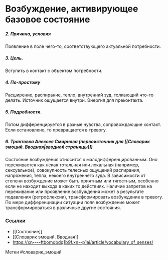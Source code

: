 #  Возбуждение, активирующее базовое состояние

##### 2. Причина, условия
Появление в поле чего-то, соответствующего актуальной потребности.

##### 3. Цель.
Вступить в контакт с объектом потребности.

##### 4. По-простому
Расширение, распирание, тепло, внутренний зуд, толкающий что-то делать. Источник ощущается внутри. Энергия для преконтакта.

##### 5. Подробности.
Потом дифференцируется в разные чувства, сопровождающие контакт. Если остановлено, то превращается в тревогу.

##### 6. Трактовка Алексея Смирнова (первоисточник для [[Словарик эмоций. Вводная|вводной страницы]])
Состояние возбуждения относится к малодифференцированным. Оно переживается как некая тотальная или локальная (например, сексуальное), совокупность телесных ощущений распирания, напряжения, тепла, некоего внутреннего зуда. В зависимости от степени возбуждение может быть приятным или тягостным, особенно если не находит выхода в каких то действиях. Наличие запретов на переживание или проявление возбуждения может в результате подавления (ретрофлексии), трансформировать возбуждение в тревогу. По мере дифференциации ситуации поля возбуждение может трансформироваться в различные другие состояния.


### Ссылки
- [[Состояние]]
- [[Словарик эмоций. Вводная]]
- https://xn----ftbomobdq1b9f.xn--p1ai/article/vocabulary_of_senses/

Метки #словарик_эмоций 


